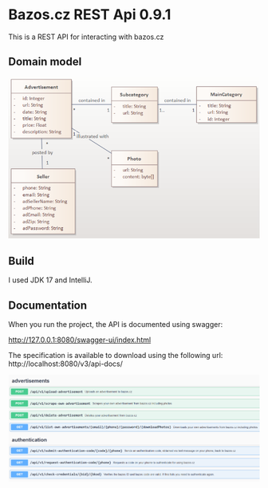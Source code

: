 # Bazos.cz REST Api 0.9.1

This is a REST API for interacting with bazos.cz

## Domain model

![image](domain_model.png)

## Build

I used JDK 17 and IntelliJ.

## Documentation

When you run the project, the API is documented using swagger:

http://127.0.0.1:8080/swagger-ui/index.html

The specification is available to download using the following url:
http://localhost:8080/v3/api-docs/

![image](bazos_rest_api.png)
